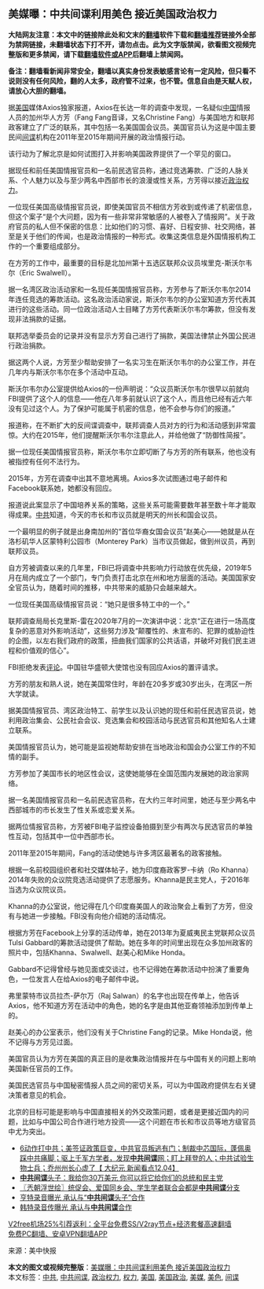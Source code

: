 <h2>美媒曝：中共间谍利用美色 接近美国政治权力</h2> <p class="notice"><b>大陆网友注意：本文中的链接除此处和文末的<a href="https://github.com/bannedbook/fanqiang" >翻墙</a>软件下载和<a href="https://github.com/killgcd/justmysocks/blob/master/README.md">翻墙推荐</a>链接外全部为禁网链接，未翻墙状态下打不开，请勿点击。此为文字版禁闻，欲看图文视频完整版和更多禁闻，请下载<a href="https://github.com/bannedbook/fanqiang">翻墙软件或APP</a>后翻墙上禁闻网。</p><p>备注：翻墙看新闻非常安全，翻墙以真实身份发表敏感言论有一定风险，但只看不说则没有任何风险，翻的人太多，政府管不过来，也不管。信息自由是天赋人权，请放心大胆的翻墙。</b></p>  <div class="entry"> <p id="conimg">据<a href="https://www.bannedbook.org/bnews/tag/%e7%be%8e%e5%9b%bd/" class="st_tag internal_tag" rel="tag" title="标签 美国 下的日志">美国</a>媒体Axios独家报道，Axios在长达一年的调查中发现，一名疑似<span class='wp_keywordlink_affiliate'><a href="https://www.bannedbook.org/" title="中国" target="_blank">中国</a></span>情报人员的加州华人方芳（Fang Fang音译，又名Christine Fang）与美国地方和联邦政客建立了广泛的联系，其中包括一名美国国会议员。美国官员认为这是中国主要民间<a href="https://www.bannedbook.org/bnews/tag/%e9%97%b4%e8%b0%8d/" class="st_tag internal_tag" rel="tag" title="标签 间谍 下的日志">间谍</a>机构在2011年至2015年期间开展的政治情报行动。</p> <p>该行动为了解北京是如何试图打入并影响美国政界提供了一个罕见的窗口。</p> <p>据现任和前任美国情报官员和一名前民选官员称，通过竞选筹款、广泛的人脉关系、个人魅力以及与至少两名中西部市长的浪漫或性关系，方芳得以接近<a href="https://www.bannedbook.org/bnews/tag/%E6%94%BF%E6%B2%BB%E6%9D%83%E5%8A%9B/" class="st_tag internal_tag" rel="tag" title="标签 政治权力 下的日志">政治权力</a>。</p> <p>一位现任美国高级情报官员说，即使美国官员不相信方芳收到或传递了机密信息，但这个案子“是个大问题，因为有一些非常非常敏感的人被卷入了情报网”。关于政府官员的私人但不保密的信息：比如他们的习惯、喜好、日程安排、社交网络，甚至是关于他们的传闻，也是政治情报的一种形式。收集这类信息是外国情报机构工作的一个重要组成部分。</p> <p>在方芳的工作中，最重要的目标是北加州第十五选区联邦众议员埃里克-斯沃尔韦尔（Eric Swalwell）。</p> <p>据一名湾区政治活动家和一名现任美国情报官员称，方芳参与了斯沃尔韦尔2014年连任竞选的筹款活动。这名政治活动家说，斯沃尔韦尔的办公室知道方芳代表其进行的这些活动。同一位政治活动人士目睹了方芳代表斯沃尔韦尔筹款，但没有发现非法捐款的证据。</p> <p>联邦选举委员会的记录并没有显示方芳自己进行了捐款，美国法律禁止外国公民进行政治捐款。</p> <p>据这两个人说，方芳至少帮助安排了一名实习生在斯沃尔韦尔的办公室工作，并在几年内与斯沃尔韦尔在多个活动中互动。</p>  <p>斯沃尔韦尔办公室提供给Axios的一份声明说：“众议员斯沃尔韦尔很早以前就向FBI提供了这个人的信息——他在八年多前就认识了这个人，而且他已经有近六年没有见过这个人。为了保护可能属于机密的信息，他不会参与你们的报道。”</p> <p>报道称，在不断扩大的反间谍调查中，联邦调查人员对方的行为和活动感到非常震惊。大约在2015年，他们提醒斯沃尔韦尔注意此人，并给他做了“防御性简报”。</p> <p>据一位现任美国情报官员称，斯沃尔韦尔立即切断了与方芳的所有联系，他也没有被指控有任何不法行为。</p> <p>2015年，方芳在调查中出其不意地离境。Axios多次试图通过电子邮件和Facebook联系她，她都没有回应。</p> <p>报道说此案显示了中国培养关系的策略，这些关系可能需要数年甚至数十年才能取得成果。<a href="https://www.bannedbook.org/bnews/tag/%e4%b8%ad%e5%85%b1/" class="st_tag internal_tag" rel="tag" title="标签 中共 下的日志">中共</a>知道，今天的市长和市议员就是明天的州长和国会议员。</p> <p>一个最明显的例子就是出身南加州的“首位华裔女国会议员”赵美心——她就是从在洛杉矶华人区蒙特利公园市（Monterey Park）当市议员做起，做到州议员，再到联邦议员。</p> <p>自方芳被调查以来的几年里，FBI已将调查中共影响力行动放在优先级，2019年5月在局内成立了一个部门，专门负责打击北京在州和地方层面的活动。美国国家安全官员认为，随着时间的推移，中共带来的威胁只会越来越大。</p> <p>一位现任美国高级情报官员说：“她只是很多特工中的一个。”</p>  <p>联邦调查局局长克里斯-雷在2020年7月的一次演讲中说：北京“正在进行一场高度复杂的恶意对外影响活动”，这些努力涉及“颠覆性的、未宣布的、犯罪的或胁迫性的企图，以左右我们政府的政策，扭曲我们国家的公共话语，并破坏对我们民主进程和价值观的信心”。</p> <p>FBI拒绝发表<span class='wp_keywordlink_affiliate'><a href="https://www.bannedbook.org/bnews/comments/" title="新闻评论" target="_blank">评论</a></span>。中国驻华盛顿大使馆也没有回应Axios的置评请求。</p> <p>方芳的朋友和熟人说，她在美国常住时，年龄在20多岁或30岁出头，在湾区一所大学就读。</p> <p>据美国情报官员、湾区政治特工、前学生以及认识她的现任和前任民选官员说，她利用政治集会、公民社会会议、竞选集会和校园活动与民选官员和其他知名人士建立联系。</p> <p>美国情报官员认为，她可能是监视她帮助安排在当地政治和国会办公室工作的不知情的副手。</p> <p>方芳参加了美国市长的地区性会议，这使她能够在全国范围内发展她的政治家网络。</p> <p>据一名美国情报官员和一名前民选官员称，在大约三年时间里，她还与至少两名中西部城市的市长发生了性关系或恋爱关系。</p> <p>据两位情报官员称，方芳被FBI电子监控设备拍摄到至少有两次与民选官员的单独性互动，包括其中一位中西部市长。</p>  <p>2011年至2015年期间，Fang的活动使她与许多湾区最著名的政客接触。</p> <p>根据一名前校园组织者和社交媒体帖子，她为印度裔政客罗-卡纳（Ro Khanna）2014年失败的众议院竞选活动提供了志愿服务。Khanna是民主党人，于2016年当选为众议院议员。</p> <p>Khanna的办公室说，他记得在几个印度裔美国人的政治聚会上看到了方芳，但没有与她进一步接触。FBI没有向他介绍她的活动情况。</p> <p>根据方芳在Facebook上分享的活动传单，她在2013年为夏威夷民主党联邦众议员Tulsi Gabbard的筹款活动提供了帮助。她在多年的时间里出现在众多加州政客的照片中，包括Khanna、Swalwell、赵美心和Mike Honda。</p> <p>Gabbard不记得曾经与她见面或交谈过，也不记得她在筹款活动中扮演了重要角色，一位发言人在给Axios的电子邮件中说。</p> <p>弗里蒙特市议员拉杰-萨尔万（Raj Salwan）的名字也出现在传单上，他告诉Axios，他不知道方芳在活动中的角色，她的名字是由其他亚裔领袖添加到传单上的。</p> <p>赵美心的办公室表示，他们没有关于Christine Fang的记录。Mike Honda说，他不记得与方芳见过面。</p> <p>美国官员认为方芳在美国的真正目的是收集政治情报并在与中国有关的问题上影响美国新任官员的工作。</p>  <p>美国民选官员与中国秘密情报人员之间的密切关系，可以为中国政府提供左右关键决策者意见的机会。</p> <p>北京的目标可能是影响与中国直接相关的外交政策问题，或者是更接近国内的问题，比如与中国公司合作进行地方投资——这个问题在市长和市议员等地方级官员中尤为突出。</p> <ul class='op-related-articles' title='相关阅读'> <li><a href='https://www.bannedbook.org/bnews/bannedvideo/20201205/1442362.html' target='_blank'>6动作打中共；美签证政策巨变，中共官员叛逃有门；制裁中芯国际，蓬佩奥踩中共痛脚；驱上千军方学者，发现<b>中共间谍</b>网；盯上拜登的人；中共试验生物士兵；乔州州长心虚了【 大纪元 新闻看点12.04】</a></li> <li><a href='https://www.bannedbook.org/bnews/topimagenews/20201102/1424335.html' target='_blank'><b>中共间谍</b>头子：我给你30万美元 你可以将它给你们的总统和民主党</a></li> <li><a href='https://www.bannedbook.org/bnews/ssgc/20201030/1422539.html' target='_blank'>〖兲朝浮世绘〗统促会、爱国同乡会、学生学者联合会都是<b>中共间谍</b>分支</a></li> <li><a href='https://www.bannedbook.org/bnews/bannedvideo/20201029/1422291.html' target='_blank'>亨特录音曝光 承认与“<b>中共间谍</b>头子”合作</a></li> <li><a href='https://www.bannedbook.org/bnews/bannedvideo/20201029/1422205.html' target='_blank'>韩特录音传曝光 承认与<b>中共间谍</b>合作</a></li> </ul> <p class="texttj"> <a href="https://www.bannedbook.org/forum23/topic22702.html" target="_blank">V2free机场25%引荐返利：全平台免费SS/V2ray节点+经济套餐高速翻墙</a><br/> <a href="https://github.com/bannedbook/fanqiang/wiki/%E7%A6%81%E9%97%BB%E7%BD%91%E5%AE%89%E5%8D%93%E7%BF%BB%E5%A2%99%E6%96%B0%E9%97%BBAPP" target="_blank">免费PC翻墙、安卓VPN翻墙APP</a></p><p> 来源：美中快报 </p><a name='sharetosocial'></a>       <div><b>本文的图文或视频完整版</b>：<a href='https://www.bannedbook.org/bnews/cnnews/20201208/1444201.html'>美媒曝：中共间谍利用美色 接近美国政治权力</a></div>  </div><!--END ENTRY--> <div class="postfooter"> <div>本文标签：<a href="https://www.bannedbook.org/bnews/tag/%e4%b8%ad%e5%85%b1/" rel="tag">中共</a>, <a href="https://www.bannedbook.org/bnews/tag/%e4%b8%ad%e5%85%b1%e9%97%b4%e8%b0%8d/" rel="tag">中共间谍</a>, <a href="https://www.bannedbook.org/bnews/tag/%E6%94%BF%E6%B2%BB%E6%9D%83%E5%8A%9B/" rel="tag">政治权力</a>, <a href="https://www.bannedbook.org/bnews/tag/%E6%9D%83%E5%8A%9B/" rel="tag">权力</a>, <a href="https://www.bannedbook.org/bnews/tag/%e7%be%8e%e5%9b%bd/" rel="tag">美国</a>, <a href="https://www.bannedbook.org/bnews/tag/%E7%BE%8E%E5%9B%BD%E6%94%BF%E6%B2%BB/" rel="tag">美国政治</a>, <a href="https://www.bannedbook.org/bnews/tag/%e7%be%8e%e5%aa%92/" rel="tag">美媒</a>, <a href="https://www.bannedbook.org/bnews/tag/%e7%be%8e%e8%89%b2/" rel="tag">美色</a>, <a href="https://www.bannedbook.org/bnews/tag/%e9%97%b4%e8%b0%8d/" rel="tag">间谍</a></div>  </div><!--END POSTFOOTER--> 